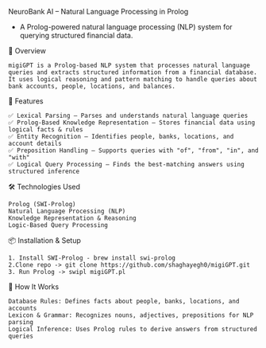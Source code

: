 NeuroBank AI – Natural Language Processing in Prolog
- A Prolog-powered natural language processing (NLP) system for querying structured financial data.


🚀 Overview

    migiGPT is a Prolog-based NLP system that processes natural language queries and extracts structured information from a financial database.
    It uses logical reasoning and pattern matching to handle queries about bank accounts, people, locations, and balances.

📌 Features

    ✅ Lexical Parsing – Parses and understands natural language queries
    ✅ Prolog-Based Knowledge Representation – Stores financial data using logical facts & rules
    ✅ Entity Recognition – Identifies people, banks, locations, and account details
    ✅ Preposition Handling – Supports queries with "of", "from", "in", and "with"
    ✅ Logical Query Processing – Finds the best-matching answers using structured inference

🛠️ Technologies Used

    Prolog (SWI-Prolog)
    Natural Language Processing (NLP)
    Knowledge Representation & Reasoning
    Logic-Based Query Processing

📦 Installation & Setup

    1. Install SWI-Prolog - brew install swi-prolog
    2.Clone repo -> git clone https://github.com/shaghayegh0/migiGPT.git
    3. Run Prolog -> swipl migiGPT.pl

🧩 How It Works

    Database Rules: Defines facts about people, banks, locations, and accounts
    Lexicon & Grammar: Recognizes nouns, adjectives, prepositions for NLP parsing
    Logical Inference: Uses Prolog rules to derive answers from structured queries

